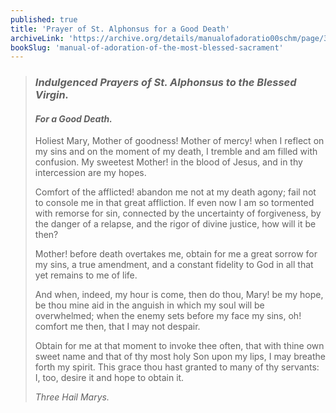 ```yaml
---
published: true
title: 'Prayer of St. Alphonsus for a Good Death'
archiveLink: 'https://archive.org/details/manualofadoratio00schm/page/375?view=theater'
bookSlug: 'manual-of-adoration-of-the-most-blessed-sacrament'
---
```


> ### *Indulgenced Prayers of St. Alphonsus to the Blessed Virgin.*
>
> #### *For a Good Death.*
>
> Holiest Mary, Mother of goodness! Mother of mercy! when I reflect on my sins and on the moment of my death, I tremble and am filled with confusion. My sweetest Mother! in the blood of Jesus, and in thy intercession are my hopes.
>
> Comfort of the afflicted! abandon me not at my death agony; fail not to console me in that great affliction. If even now I am so tormented with remorse for sin, connected by the uncertainty of forgiveness, by the danger of a relapse, and the rigor of divine justice, how will it be then?
>
> Mother! before death overtakes me, obtain for me a great sorrow for my sins, a true amendment, and a constant fidelity to God in all that yet remains to me of life.
>
> And when, indeed, my hour is come, then do thou, Mary! be my hope, be thou mine aid in the anguish in which my soul will be overwhelmed; when the enemy sets before my face my sins, oh! comfort me then, that I may not despair.
>
> Obtain for me at that moment to invoke thee often, that with thine own sweet name and that of thy most holy Son upon my lips, I may breathe forth my spirit. This grace thou hast granted to many of thy servants: I, too, desire it and hope to obtain it.
>
> *Three Hail Marys.*
